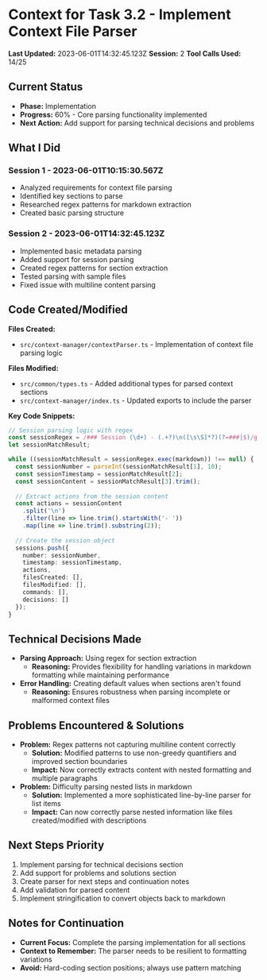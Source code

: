 # Context for Task 3.2 - Implement Context File Parser

**Last Updated:** 2023-06-01T14:32:45.123Z
**Session:** 2
**Tool Calls Used:** 14/25

## Current Status
- **Phase:** Implementation
- **Progress:** 60% - Core parsing functionality implemented
- **Next Action:** Add support for parsing technical decisions and problems

## What I Did
### Session 1 - 2023-06-01T10:15:30.567Z
- Analyzed requirements for context file parsing
- Identified key sections to parse
- Researched regex patterns for markdown extraction
- Created basic parsing structure

### Session 2 - 2023-06-01T14:32:45.123Z
- Implemented basic metadata parsing
- Added support for session parsing
- Created regex patterns for section extraction
- Tested parsing with sample files
- Fixed issue with multiline content parsing

## Code Created/Modified
**Files Created:**
- `src/context-manager/contextParser.ts` - Implementation of context file parsing logic

**Files Modified:**
- `src/common/types.ts` - Added additional types for parsed context sections
- `src/context-manager/index.ts` - Updated exports to include the parser

**Key Code Snippets:**
```typescript
// Session parsing logic with regex
const sessionRegex = /### Session (\d+) - (.+?)\n([\s\S]*?)(?=###|$)/g;
let sessionMatchResult;

while ((sessionMatchResult = sessionRegex.exec(markdown)) !== null) {
  const sessionNumber = parseInt(sessionMatchResult[1], 10);
  const sessionTimestamp = sessionMatchResult[2];
  const sessionContent = sessionMatchResult[3].trim();
  
  // Extract actions from the session content
  const actions = sessionContent
    .split('\n')
    .filter(line => line.trim().startsWith('- '))
    .map(line => line.trim().substring(2));
    
  // Create the session object
  sessions.push({
    number: sessionNumber,
    timestamp: sessionTimestamp,
    actions,
    filesCreated: [],
    filesModified: [],
    commands: [],
    decisions: []
  });
}
```

## Technical Decisions Made
- **Parsing Approach:** Using regex for section extraction
  - **Reasoning:** Provides flexibility for handling variations in markdown formatting while maintaining performance
- **Error Handling:** Creating default values when sections aren't found
  - **Reasoning:** Ensures robustness when parsing incomplete or malformed context files

## Problems Encountered & Solutions
- **Problem:** Regex patterns not capturing multiline content correctly
  - **Solution:** Modified patterns to use non-greedy quantifiers and improved section boundaries
  - **Impact:** Now correctly extracts content with nested formatting and multiple paragraphs
- **Problem:** Difficulty parsing nested lists in markdown
  - **Solution:** Implemented a more sophisticated line-by-line parser for list items
  - **Impact:** Can now correctly parse nested information like files created/modified with descriptions

## Next Steps Priority
1. Implement parsing for technical decisions section
2. Add support for problems and solutions section
3. Create parser for next steps and continuation notes
4. Add validation for parsed content
5. Implement stringification to convert objects back to markdown

## Notes for Continuation
- **Current Focus:** Complete the parsing implementation for all sections
- **Context to Remember:** The parser needs to be resilient to formatting variations
- **Avoid:** Hard-coding section positions; always use pattern matching 
